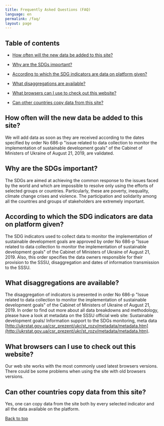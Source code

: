 ```yaml
---
title: Frequently Asked Questions (FAQ)
language: en
permalink: /faq/
layout: page
---
```


## Table of contents
- [How often will the new data be added to this site?](#how-often-will-the-new-data-be-added-to-this-site)

- [Why are the SDGs important?](#why-are-the-sdgs-important)

- [According to which the SDG indicators are data on platform given?](#according-to-which-the-sdg-indicators-are-data-on-platform-given)

- [What disaggregations are available?](#what-disaggregations-are-available)

- [What browsers can I use to check out this website?](#what-browsers-can-i-use-to-check-out-this-website)

- [Can other countries copy data from this site?](#can-other-countries-copy-data-from-this-site)

## How often will the new data be added to this site?
We will add data as soon as they are received according to the dates specified by order No 686-p "issue related to data collection to monitor the implementation of sustainable development goals" of the Cabinet of Ministers of Ukraine of August 21, 2019, are validated.

## Why are the SDGs important?
The SDGs are aimed at achieving the common response to the issues faced by the world and which are impossible to resolve only using the efforts of selected groups or countries. Particularly, these are poverty, inequality, climate change crises and violence. The participation and solidarity among all the countries and groups of stakeholders are extremely important.

## According to which the SDG indicators are data on platform given?
The SDG indicators used to collect data to monitor the implementation of sustainable development goals are approved by order No 686-p "Issue related to data collection to monitor the implementation of sustainable development goals" of the Cabinet of Ministers of Ukraine of August 21, 2019. Also, this order specifies the data owners responsible for their provision to the SSSU, disaggregation and dates of information transmission to the SSSU.

## What disaggregations are available?
The disaggregation of indicators is presented in order No 686-p "Issue related to data collection to monitor the implementation of sustainable development goals" of the Cabinet of Ministers of Ukraine of August 21, 2019. In order to find out more about all data breakdowns and methodology, please have a look at metadata on the SSSU official web site:  Sustainable development goals/ Information support to the SDGs monitoring, meta data [http://ukrstat.gov.ua/csr_prezent/ukr/st_rozv/metadata/metadata.htm](http://ukrstat.gov.ua/csr_prezent/ukr/st_rozv/metadata/metadata.htm).

## What browsers can I use to check out this website?
Our web site works with the most commonly used latest browsers versions. There could be some problems when using the site with old browsers versions.  

## Can other countries copy data from this site?
Yes, one can copy data from the site both by every selected indicator and all the data available on the platform. 

[Back to top](#top)
